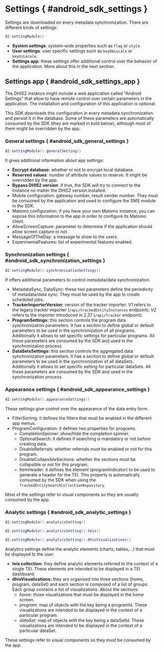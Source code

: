 # Settings { #android_sdk_settings }

Settings are downloaded on every metadata synchronization. There are different kinds of settings:

```java
d2.settingModule()
```

- **System settings**: system-wide properties such as `flag` or `style`.
- **User settings**: user specific settings such as `keyDbLocale` or `keyUiLocale`.
- **Settings app**: these settings offer additional control over the behavior of the application. More about this in the next section.



## Settings app { #android_sdk_settings_app }

The DHIS2 instance might include a web application called "Android Settings" that allow to have remote control over certain parameters in the application. The installation and configuration of this application is optional.

This SDK downloads this configuration in every metadata synchronization and persist it in the database. Some of these parameters are automatically consumed by the SDK (they are marked in bold below), although most of them might be overridden by the app.

### General settings { #android_sdk_general_settings }

```java
d2.settingModule().generalSetting()
```

It gives additional information about app settings:

- **Encrypt database**: whether or not to encrypt local database.
- **Reserved values**: number of attribute values to reserve. It might be overridden by the app.
- **Bypass DHIS2 version**: if true, the SDK will try to connect to the instance no matter the DHIS2 version installed.
- Mobile configuration: gateway number, result sender number. They must be consumed by the application and used to configure the SMS module in the SDK.
- Matomo configuration: if you have your own Matomo instance, you can expose this information to the app in order to configure its Matomo client.
- AllowScreenCapture: parameter to determine if the application should allow screen capture or not.
- MessageOfTheDay: a message to show to the users.
- ExperimentalFeatures: list of experimental features enabled.

### Synchronization settings { #android_sdk_synchronization_settings }

```java
d2.settingModule().synchronizationSettings()
```

If offers additional parameters to control metadata/data synchronization.

- MetadataSync, DataSync: these two parameters define the periodicity of metadata/data sync. They must be used by the app to create scheduled jobs.
- **TrackerImporterVersion:** version of the tracker importer: *V1* refers to the legacy tracker importer (`/api/trackedEntityInstances` endpoint); *V2* refers to the importer introduced in 2.37 (`/api/tracker` endpoint).
- **ProgramSettings:** this section controls the program data synchronization parameters. It has a section to define global or default parameters to be used in the synchronization of all programs. Additionally it allows to set specific settings for particular programs. All these parameters are consumed by the SDK and used in the synchronization process.
- **DataSetsSettings:** this section controls the aggregated data synchronization parameters. It has a section to define global or default parameters to be used in the synchronization of all dataSets. Additionally it allows to set specific setting for particular dataSets. All these parameters are consumed by the SDK and used in the synchronization process.

### Appearance settings { #android_sdk_appearance_settings }

```java
d2.settingModule().appearanceSettings()
```

These settings give control over the appearance of the data entry form. 

- FilterSorting: it defines the filters that must be enabled in the different app menus.
- ProgramConfiguration: it defines two properties for programs.
    - CompletionSpinner: show/hide the completion spinner.
    - OptionalSearch: it defines if searching is mandatory or not before creating data.
    - DisableReferrals: whether referrals must be enabled or not for this program.
    - DisableCollapsibleSections: whether the sections must be collapsible or not for this program.
    - ItemHeader: it defines the element (programIndicator) to be used to generate a header for the TEI. This property is automatically consumed by the SDK when using the `TrackedEntitySearchCollectionRepository`.

Most of the settings refer to visual components so they are usually consumed by the app.

### Analytic settings { #android_sdk_analytic_settings }

```java
d2.settingModule().analyticsSetting()

d2.settingModule().analyticsSetting().teis()

d2.settingModule().analyticsSetting().dhisVisualizations()
```

Analytics settings define the analytic elements (charts, tables,...) that must be displayed to the user.

- **teis collection:** they define analytic elements referred to the context of a single TEI. These elements are intended to be displayed in a TEI dashboard.
- **dhisVisualizations:** they are organized into three sections (home, program, dataSet) and each section is composed of a list of groups. Each group contains a list of visualizations. About the sections:
    - *home:* those visualizations that must be displayed in the *home* screen.
    - *program:* map of objects with the key being a programId. These visualizations are intended to be displayed in the context of a particular program.
    - *dataSet:* map of objects with the key being a dataSetId. These visualizations are intended to be displayed in the context of a particular dataSet.


These settings refer to visual components so they must be consumed by the app.